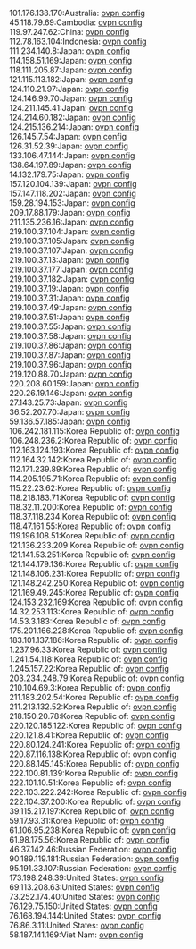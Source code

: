 101.176.138.170:Australia: [ovpn config](vpn/101_176_138_170.ovpn)  
45.118.79.69:Cambodia: [ovpn config](vpn/45_118_79_69.ovpn)  
119.97.247.62:China: [ovpn config](vpn/119_97_247_62.ovpn)  
112.78.163.104:Indonesia: [ovpn config](vpn/112_78_163_104.ovpn)  
111.234.140.8:Japan: [ovpn config](vpn/111_234_140_8.ovpn)  
114.158.51.169:Japan: [ovpn config](vpn/114_158_51_169.ovpn)  
118.111.205.87:Japan: [ovpn config](vpn/118_111_205_87.ovpn)  
121.115.113.182:Japan: [ovpn config](vpn/121_115_113_182.ovpn)  
124.110.21.97:Japan: [ovpn config](vpn/124_110_21_97.ovpn)  
124.146.99.70:Japan: [ovpn config](vpn/124_146_99_70.ovpn)  
124.211.145.41:Japan: [ovpn config](vpn/124_211_145_41.ovpn)  
124.214.60.182:Japan: [ovpn config](vpn/124_214_60_182.ovpn)  
124.215.136.214:Japan: [ovpn config](vpn/124_215_136_214.ovpn)  
126.145.7.54:Japan: [ovpn config](vpn/126_145_7_54.ovpn)  
126.31.52.39:Japan: [ovpn config](vpn/126_31_52_39.ovpn)  
133.106.47.144:Japan: [ovpn config](vpn/133_106_47_144.ovpn)  
138.64.197.89:Japan: [ovpn config](vpn/138_64_197_89.ovpn)  
14.132.179.75:Japan: [ovpn config](vpn/14_132_179_75.ovpn)  
157.120.104.139:Japan: [ovpn config](vpn/157_120_104_139.ovpn)  
157.147.118.202:Japan: [ovpn config](vpn/157_147_118_202.ovpn)  
159.28.194.153:Japan: [ovpn config](vpn/159_28_194_153.ovpn)  
209.17.88.179:Japan: [ovpn config](vpn/209_17_88_179.ovpn)  
211.135.236.16:Japan: [ovpn config](vpn/211_135_236_16.ovpn)  
219.100.37.104:Japan: [ovpn config](vpn/219_100_37_104.ovpn)  
219.100.37.105:Japan: [ovpn config](vpn/219_100_37_105.ovpn)  
219.100.37.107:Japan: [ovpn config](vpn/219_100_37_107.ovpn)  
219.100.37.13:Japan: [ovpn config](vpn/219_100_37_13.ovpn)  
219.100.37.177:Japan: [ovpn config](vpn/219_100_37_177.ovpn)  
219.100.37.182:Japan: [ovpn config](vpn/219_100_37_182.ovpn)  
219.100.37.19:Japan: [ovpn config](vpn/219_100_37_19.ovpn)  
219.100.37.31:Japan: [ovpn config](vpn/219_100_37_31.ovpn)  
219.100.37.49:Japan: [ovpn config](vpn/219_100_37_49.ovpn)  
219.100.37.51:Japan: [ovpn config](vpn/219_100_37_51.ovpn)  
219.100.37.55:Japan: [ovpn config](vpn/219_100_37_55.ovpn)  
219.100.37.58:Japan: [ovpn config](vpn/219_100_37_58.ovpn)  
219.100.37.86:Japan: [ovpn config](vpn/219_100_37_86.ovpn)  
219.100.37.87:Japan: [ovpn config](vpn/219_100_37_87.ovpn)  
219.100.37.96:Japan: [ovpn config](vpn/219_100_37_96.ovpn)  
219.120.88.70:Japan: [ovpn config](vpn/219_120_88_70.ovpn)  
220.208.60.159:Japan: [ovpn config](vpn/220_208_60_159.ovpn)  
220.26.19.146:Japan: [ovpn config](vpn/220_26_19_146.ovpn)  
27.143.25.73:Japan: [ovpn config](vpn/27_143_25_73.ovpn)  
36.52.207.70:Japan: [ovpn config](vpn/36_52_207_70.ovpn)  
59.136.57.185:Japan: [ovpn config](vpn/59_136_57_185.ovpn)  
106.242.181.115:Korea Republic of: [ovpn config](vpn/106_242_181_115.ovpn)  
106.248.236.2:Korea Republic of: [ovpn config](vpn/106_248_236_2.ovpn)  
112.163.124.193:Korea Republic of: [ovpn config](vpn/112_163_124_193.ovpn)  
112.164.32.142:Korea Republic of: [ovpn config](vpn/112_164_32_142.ovpn)  
112.171.239.89:Korea Republic of: [ovpn config](vpn/112_171_239_89.ovpn)  
114.205.195.71:Korea Republic of: [ovpn config](vpn/114_205_195_71.ovpn)  
115.22.23.62:Korea Republic of: [ovpn config](vpn/115_22_23_62.ovpn)  
118.218.183.71:Korea Republic of: [ovpn config](vpn/118_218_183_71.ovpn)  
118.32.11.200:Korea Republic of: [ovpn config](vpn/118_32_11_200.ovpn)  
118.37.118.234:Korea Republic of: [ovpn config](vpn/118_37_118_234.ovpn)  
118.47.161.55:Korea Republic of: [ovpn config](vpn/118_47_161_55.ovpn)  
119.196.108.51:Korea Republic of: [ovpn config](vpn/119_196_108_51.ovpn)  
121.136.233.209:Korea Republic of: [ovpn config](vpn/121_136_233_209.ovpn)  
121.141.53.251:Korea Republic of: [ovpn config](vpn/121_141_53_251.ovpn)  
121.144.179.136:Korea Republic of: [ovpn config](vpn/121_144_179_136.ovpn)  
121.148.106.231:Korea Republic of: [ovpn config](vpn/121_148_106_231.ovpn)  
121.148.242.250:Korea Republic of: [ovpn config](vpn/121_148_242_250.ovpn)  
121.169.49.245:Korea Republic of: [ovpn config](vpn/121_169_49_245.ovpn)  
124.153.232.169:Korea Republic of: [ovpn config](vpn/124_153_232_169.ovpn)  
14.32.253.113:Korea Republic of: [ovpn config](vpn/14_32_253_113.ovpn)  
14.53.3.183:Korea Republic of: [ovpn config](vpn/14_53_3_183.ovpn)  
175.201.166.228:Korea Republic of: [ovpn config](vpn/175_201_166_228.ovpn)  
183.101.137.186:Korea Republic of: [ovpn config](vpn/183_101_137_186.ovpn)  
1.237.96.33:Korea Republic of: [ovpn config](vpn/1_237_96_33.ovpn)  
1.241.54.118:Korea Republic of: [ovpn config](vpn/1_241_54_118.ovpn)  
1.245.157.22:Korea Republic of: [ovpn config](vpn/1_245_157_22.ovpn)  
203.234.248.79:Korea Republic of: [ovpn config](vpn/203_234_248_79.ovpn)  
210.104.69.3:Korea Republic of: [ovpn config](vpn/210_104_69_3.ovpn)  
211.183.202.54:Korea Republic of: [ovpn config](vpn/211_183_202_54.ovpn)  
211.213.132.52:Korea Republic of: [ovpn config](vpn/211_213_132_52.ovpn)  
218.150.20.78:Korea Republic of: [ovpn config](vpn/218_150_20_78.ovpn)  
220.120.185.122:Korea Republic of: [ovpn config](vpn/220_120_185_122.ovpn)  
220.121.8.41:Korea Republic of: [ovpn config](vpn/220_121_8_41.ovpn)  
220.80.124.241:Korea Republic of: [ovpn config](vpn/220_80_124_241.ovpn)  
220.87.116.138:Korea Republic of: [ovpn config](vpn/220_87_116_138.ovpn)  
220.88.145.145:Korea Republic of: [ovpn config](vpn/220_88_145_145.ovpn)  
222.100.81.139:Korea Republic of: [ovpn config](vpn/222_100_81_139.ovpn)  
222.101.10.51:Korea Republic of: [ovpn config](vpn/222_101_10_51.ovpn)  
222.103.222.242:Korea Republic of: [ovpn config](vpn/222_103_222_242.ovpn)  
222.104.37.200:Korea Republic of: [ovpn config](vpn/222_104_37_200.ovpn)  
39.115.217.197:Korea Republic of: [ovpn config](vpn/39_115_217_197.ovpn)  
59.17.93.31:Korea Republic of: [ovpn config](vpn/59_17_93_31.ovpn)  
61.106.95.238:Korea Republic of: [ovpn config](vpn/61_106_95_238.ovpn)  
61.98.175.56:Korea Republic of: [ovpn config](vpn/61_98_175_56.ovpn)  
46.37.142.46:Russian Federation: [ovpn config](vpn/46_37_142_46.ovpn)  
90.189.119.181:Russian Federation: [ovpn config](vpn/90_189_119_181.ovpn)  
95.191.33.107:Russian Federation: [ovpn config](vpn/95_191_33_107.ovpn)  
173.198.248.39:United States: [ovpn config](vpn/173_198_248_39.ovpn)  
69.113.208.63:United States: [ovpn config](vpn/69_113_208_63.ovpn)  
73.252.174.40:United States: [ovpn config](vpn/73_252_174_40.ovpn)  
76.129.75.150:United States: [ovpn config](vpn/76_129_75_150.ovpn)  
76.168.194.144:United States: [ovpn config](vpn/76_168_194_144.ovpn)  
76.86.3.11:United States: [ovpn config](vpn/76_86_3_11.ovpn)  
58.187.141.169:Viet Nam: [ovpn config](vpn/58_187_141_169.ovpn)  
